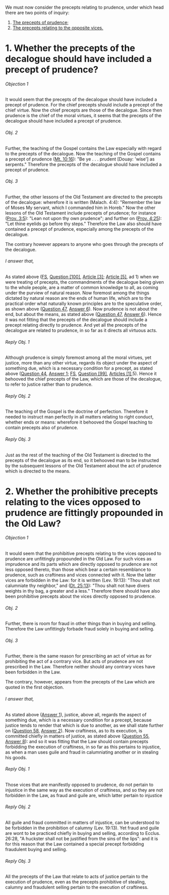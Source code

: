 We must now consider the precepts relating to prudence, under which head there are two points of inquiry:  

1. [ The precepts of prudence;](#1.%20Whether%20the%20precepts%20of%20the%20decalogue%20should%20have%20included%20a%20precept%20of%20prudence?)
2. [ The precepts relating to the opposite vices.](#2.%20Whether%20the%20prohibitive%20precepts%20relating%20to%20the%20vices%20opposed%20to%20prudence%20are%20fittingly%20propounded%20in%20the%20Old%20Law?)



# 1. Whether the precepts of the decalogue should have included a precept of prudence? 

###### Objection 1
It would seem that the precepts of the decalogue should have included a precept of prudence. For the chief precepts should include a precept of the chief virtue. Now the chief precepts are those of the decalogue. Since then prudence is the chief of the moral virtues, it seems that the precepts of the decalogue should have included a precept of prudence.  

###### Obj. 2
Further, the teaching of the Gospel contains the Law especially with regard to the precepts of the decalogue. Now the teaching of the Gospel contains a precept of prudence ([Mt. 10:16](http://bible.gospelcom.net/bible?Mt++10:16)): "Be ye . . . prudent \[Douay: 'wise'\] as serpents." Therefore the precepts of the decalogue should have included a precept of prudence.  

###### Obj. 3
Further, the other lessons of the Old Testament are directed to the precepts of the decalogue: wherefore it is written (Malach. 4:4): "Remember the law of Moses My servant, which I commanded him in Horeb." Now the other lessons of the Old Testament include precepts of prudence; for instance ([Prov. 3:5](http://bible.gospelcom.net/bible?Prov++3:5)): "Lean not upon thy own prudence"; and further on ([Prov. 4:25](http://bible.gospelcom.net/bible?Prov++4:25)): "Let thine eyelids go before thy steps." Therefore the Law also should have contained a precept of prudence, especially among the precepts of the decalogue.  

The contrary however appears to anyone who goes through the precepts of the decalogue.  

###### I answer that,
As stated above ([FS](../FS.html), [Question \[100\]](../FS/FS100.html#FSQ100OUTP1), [Article \[3\]](../FS/FS100.html#FSQ100A3THEP1); [Article \[5\]](../FS/FS100.html#FSQ100A3A5THEP1), ad 1) when we were treating of precepts, the commandments of the decalogue being given to the whole people, are a matter of common knowledge to all, as coming under the purview of natural reason. Now foremost among the things dictated by natural reason are the ends of human life, which are to the practical order what naturally known principles are to the speculative order, as shown above ([Question 47](47.%20Prudence,%20Considered%20in%20Itself.md), [Answer 6](47.%20Prudence,%20Considered%20in%20Itself.md#6.%20Whether%20prudence%20appoints%20the%20end%20to%20moral%20virtues?%20)). Now prudence is not about the end, but about the means, as stated above ([Question 47](47.%20Prudence,%20Considered%20in%20Itself.md), [Answer 6](47.%20Prudence,%20Considered%20in%20Itself.md#6.%20Whether%20prudence%20appoints%20the%20end%20to%20moral%20virtues?%20)). Hence it was not fitting that the precepts of the decalogue should include a precept relating directly to prudence. And yet all the precepts of the decalogue are related to prudence, in so far as it directs all virtuous acts.  

###### Reply Obj. 1
Although prudence is simply foremost among all the moral virtues, yet justice, more than any other virtue, regards its object under the aspect of something due, which is a necessary condition for a precept, as stated above ([Question 44](../../1.%20Theological%20Virtues/23.%20Charity/44.%20Precepts%20of%20Charity.md), [Answer 1](../../1.%20Theological%20Virtues/23.%20Charity/44.%20Precepts%20of%20Charity.md#1.%20Whether%20any%20precept%20should%20be%20given%20about%20charity?%20); [FS](../FS.html), [Question \[99\]](../FS/FS099.html#FSQ99OUTP1), [Articles \[1\]](../FS/FS099.html#FSQ99ATHEP1),5). Hence it behooved the chief precepts of the Law, which are those of the decalogue, to refer to justice rather than to prudence.  

###### Reply Obj. 2
The teaching of the Gospel is the doctrine of perfection. Therefore it needed to instruct man perfectly in all matters relating to right conduct, whether ends or means: wherefore it behooved the Gospel teaching to contain precepts also of prudence.  

###### Reply Obj. 3
Just as the rest of the teaching of the Old Testament is directed to the precepts of the decalogue as its end, so it behooved man to be instructed by the subsequent lessons of the Old Testament about the act of prudence which is directed to the means.  




# 2. Whether the prohibitive precepts relating to the vices opposed to prudence are fittingly propounded in the Old Law? 

###### Objection 1
It would seem that the prohibitive precepts relating to the vices opposed to prudence are unfittingly propounded in the Old Law. For such vices as imprudence and its parts which are directly opposed to prudence are not less opposed thereto, than those which bear a certain resemblance to prudence, such as craftiness and vices connected with it. Now the latter vices are forbidden in the Law: for it is written (Lev. 19:13): "Thou shalt not calumniate thy neighbor," and ([Dt. 25:13](http://bible.gospelcom.net/bible?Dt++25:13)): "Thou shalt not have divers weights in thy bag, a greater and a less." Therefore there should have also been prohibitive precepts about the vices directly opposed to prudence.  

###### Obj. 2
Further, there is room for fraud in other things than in buying and selling. Therefore the Law unfittingly forbade fraud solely in buying and selling.  

###### Obj. 3
Further, there is the same reason for prescribing an act of virtue as for prohibiting the act of a contrary vice. But acts of prudence are not prescribed in the Law. Therefore neither should any contrary vices have been forbidden in the Law.  

The contrary, however, appears from the precepts of the Law which are quoted in the first objection.  

###### I answer that,
As stated above ([Answer 1](#1.%20Whether%20the%20precepts%20of%20the%20decalogue%20should%20have%20included%20a%20precept%20of%20prudence?%20)), justice, above all, regards the aspect of something due, which is a necessary condition for a precept, because justice tends to render that which is due to another, as we shall state further on ([Question 58](../57.%20Justice/58.%20Justice.md), [Answer 2](../57.%20Justice/58.%20Justice.md#2.%20Whether%20justice%20is%20always%20towards%20one%20another?%20)). Now craftiness, as to its execution, is committed chiefly in matters of justice, as stated above ([Question 55](55.%20Vices%20Opposed%20to%20Prudence%20by%20Way%20of%20Resemblance.md), [Answer 8](55.%20Vices%20Opposed%20to%20Prudence%20by%20Way%20of%20Resemblance.md#8.%20Whether%20these%20vices%20arise%20from%20covetousness?%20)): and so it was fitting that the Law should contain precepts forbidding the execution of craftiness, in so far as this pertains to injustice, as when a man uses guile and fraud in calumniating another or in stealing his goods.  

###### Reply Obj. 1
Those vices that are manifestly opposed to prudence, do not pertain to injustice in the same way as the execution of craftiness, and so they are not forbidden in the Law, as fraud and guile are, which latter pertain to injustice  

###### Reply Obj. 2
All guile and fraud committed in matters of injustice, can be understood to be forbidden in the prohibition of calumny (Lev. 19:13). Yet fraud and guile are wont to be practiced chiefly in buying and selling, according to Ecclus. 26:28, "A huckster shall not be justified from the sins of the lips": and it is for this reason that the Law contained a special precept forbidding fraudulent buying and selling.  

###### Reply Obj. 3
All the precepts of the Law that relate to acts of justice pertain to the execution of prudence, even as the precepts prohibitive of stealing, calumny and fraudulent selling pertain to the execution of craftiness.